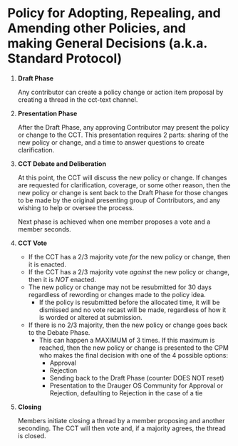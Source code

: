 # Policy for Adopting, Repealing, and Amending other Policies, and making General Decisions (a.k.a. Standard Protocol)

1. **Draft Phase**

	Any contributor can create a policy change or action item proposal by creating a thread in the cct-text channel.
	
2. **Presentation Phase**

	After the Draft Phase, any approving Contributor may present the policy or change to the CCT. This presentation requires 2 parts: sharing of the new policy or change, and a time to answer questions to create clarification.
	
3. **CCT Debate and Deliberation**

	At this point, the CCT will discuss the new policy or change. If changes are requested for clarification, coverage, or some other reason, then the new policy or change is sent back to the Draft Phase for those changes to be made by the original presenting group of Contributors, and any wishing to help or oversee the process.
	
	Next phase is achieved when one member proposes a vote and a member seconds.
	
4. **CCT Vote**
	* If the CCT has a 2/3 majority vote _for_ the new policy or change, then it is enacted.
	* If the CCT has a 2/3 majority vote _against_ the new policy or change, then it is _NOT_ enacted.
	* The new policy or change may not be resubmitted for 30 days regardless of rewording or changes made to the policy idea.
	  * If the policy is resubmitted before the allocated time, it will be dismissed and no vote recast will be made, regardless of how it is worded or altered at submission. 
	* If there is no 2/3 majority, then the new policy or change goes back to the Debate Phase.
		* This can happen a MAXIMUM of 3 times. If this maximum is reached, then the new policy or change is presented to the CPM who makes the final decision with one of the 4 possible options:
			* Approval
			* Rejection
			* Sending back to the Draft Phase (counter DOES NOT reset)
			* Presentation to the Drauger OS Community for Approval or Rejection, defaulting to Rejection in the case of a tie

5. **Closing**

	Members initiate closing a thread by a member proposing and another seconding.  The CCT will then vote and, if a majority agrees, the thread is closed.
